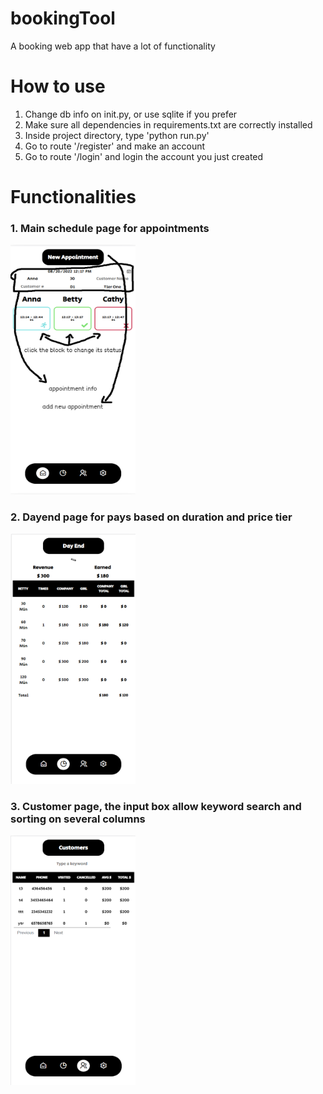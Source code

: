 # bookingTool
A booking web app that have a lot of functionality

# How to use
1. Change db info on init.py, or use sqlite if you prefer
2. Make sure all dependencies in requirements.txt are correctly installed
3. Inside project directory, type 'python run.py'
4. Go to route '/register' and make an account
5. Go to route '/login' and login the account you just created


# Functionalities

### 1. Main schedule page for appointments
<img src="/forREADME/sche.png" width="200" height="400">

### 2. Dayend page for pays based on duration and price tier
<img src="/forREADME/dayend.png" width="200" height="400">

### 3. Customer page, the input box allow keyword search and sorting on several columns
<img src="/forREADME/customer.png" width="200" height="400">



